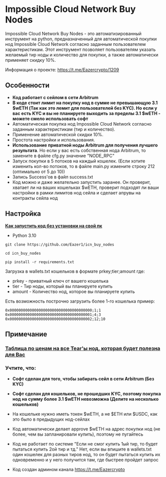 # Impossible Cloud Network Buy Nodes

Impossible Cloud Network Buy Nodes - это автоматизированный инструмент на python, предназначенный для автоматической покупки нод Impossible Cloud Network согласно заданным пользователем характеристикам. Этот инструмент позволяет пользователям указать желаемый тир ноды и количество для покупки, а также автоматически применяет скидку 10%.

Информация о проекте: https://t.me/Eazercrypto/1209


## Особенности
- **Код работает с сейлом в сети Arbitrum**
- **В коде стоит лимит на покупку нод в сумме не превышающую 3.1 $wETH (Так как это лемит для пользователей без KYC). Но если у вас есть KYC и вы не планируете выходить за пределы 3.1 $wETH - можете смело использовать софт**
- Автоматическая покупка нод Impossible Cloud Network согласно заданным характеристикам (тир и количество).
- Применение автоматической скидки 10%.
- Простота настройки и использования.
- **Использование приватной ноды Arbitrum для получения лучшего результата**. Но если у вас есть собственная нода Arbitrum, то замените в файле cfg.py значение "NODE_RPC"
- Запуск покупки в 5 потоков на каждый кошелек. (Если хотите изменить кол-во потоков, то в файле main.py измените строку 212 (оптимально от 5 до 10)) 
- Запись Success'ов в файл success.txt
- Код можно и даже желательно запустить заранее. Он проверит, хватает ли на ваших кошельках $wETH, проверит подходят ли ваши настройки в рамки лимитов нод сейла и сделает апрувы на контракты сейла нод

## Настройка
[**Как запустить код без установки на свой пк**](https://teletype.in/@eazer/how_to_start_code_in_chrome)

- Python 3.10

```
git clone https://github.com/Eazer1/icn_buy_nodes
```
```
cd icn_buy_nodes
```
```
pip install -r requirements.txt
```

Загрузка в wallets.txt кошельков в формате prkey;tier;amount где:
- prkey - приватный ключ от вашего кошелька
- tier - Тир ноды, который вы планируете купить
- amount -  Количество нод, которое вы планируете купить

Есть возможность построчно загрузить более 1-го кошелька
пример:
```
0x0000000000000000000000000000000000000;1;1
0x0000000000000000000000000000000000001;4;3
0x0000000000000000000000000000000000002;12;10
```

## Примечание

### [Таблица по ценам на все Tear'ы нод, которая будет полезна для Вас](https://docs.google.com/spreadsheets/d/1he4gfLYxFaVP3dpY4icXdJAq_iQ6Ro2tSx3jUtGTseA/edit?usp=sharing)

### Учтите, что:

- **Софт сделан для того, чтобы забирать сейл в сети Arbitrum (Без KYC)**
- **Софт сделан для кошельков, не прошедших KYC, поэтому покупка нод на сумму более 3.1 $wETH невозможна (Делите на несколько кошельков)**
- На кошельке нужно иметь токен $wETH, а не $ETH или $USDC, как это было в предыдущих нод-сейлах
- Код автоматически делает approve $wETH на адрес покупки нод (не более, чем вы запланировали купить), поэтому не пугайтесь
- Код не работает по системе "Если не смог купить 1ый тир, то будет пытаться купить 2ой тир и тд." Нет, если вы впишите в wallets.txt один кошелек для разных тиров нод, то он будет пытаться купить их одновременно и у него получится там, где быстрее пройдет запрос

- Код создан админом канала https://t.me/Eazercrypto
